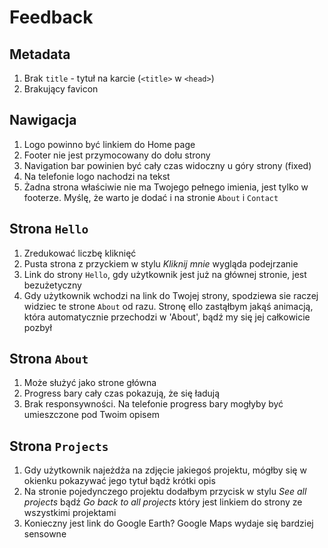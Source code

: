 # Feedback

## Metadata
1. Brak `title` - tytuł na karcie (`<title>` w `<head>`)
2. Brakujący favicon

## Nawigacja
1. Logo powinno być linkiem do Home page
2. Footer nie jest przymocowany do dołu strony
3. Navigation bar powinien być cały czas widoczny u góry strony (fixed)
4. Na telefonie logo nachodzi na tekst
5. Żadna strona właściwie nie ma Twojego pełnego imienia, jest tylko w footerze. Myślę, że warto je dodać i na stronie `About` i `Contact`

## Strona `Hello`
1. Zredukować liczbę kliknięć
2. Pusta strona z przyckiem w stylu _Kliknij mnie_ wygląda podejrzanie
3. Link do strony `Hello`, gdy użytkownik jest już na głównej stronie, jest bezużetyczny
4. Gdy użytkownik wchodzi na link do Twojej strony, spodziewa sie raczej widziec te strone `About` od razu. Stronę ello zastąłbym jakąś animacją, która automatycznie przechodzi w 'About', bądź my się jej całkowicie pozbył

## Strona `About`
1. Może służyć jako strone główna
2. Progress bary cały czas pokazują, że się ładują
3. Brak responsywności. Na telefonie progress bary mogłyby być umieszczone pod Twoim opisem

## Strona `Projects`
1. Gdy użytkownik najeżdża na zdjęcie jakiegoś projektu, mógłby się w okienku pokazywać jego tytuł bądż krótki opis
2. Na stronie pojedynczego projektu dodałbym przycisk w stylu _See all projects_ bądź _Go back to all projects_ który jest linkiem do strony ze wszystkimi projektami
3. Konieczny jest link do Google Earth? Google Maps wydaje się bardziej sensowne
